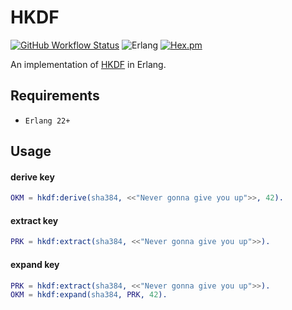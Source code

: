 HKDF
=====
[![GitHub Workflow Status](https://img.shields.io/github/workflow/status/aenglisc/hkdf_erlang/CI?style=for-the-badge)](https://github.com/aenglisc/hkdf_erlang/runs/801486938)
![Erlang](https://img.shields.io/badge/erlang-22+-blue.svg?style=for-the-badge)
[![Hex.pm](https://img.shields.io/hexpm/v/hkdf_erlang.svg?style=for-the-badge)](https://hex.pm/packages/hkdf_erlang)

An implementation of [HKDF](https://tools.ietf.org/html/rfc5869) in Erlang.

Requirements
-----

 - `Erlang 22+`

Usage
-----

#### derive key
```erlang
OKM = hkdf:derive(sha384, <<"Never gonna give you up">>, 42).
```

#### extract key
```erlang
PRK = hkdf:extract(sha384, <<"Never gonna give you up">>).
```

#### expand key
```erlang
PRK = hkdf:extract(sha384, <<"Never gonna give you up">>).
OKM = hkdf:expand(sha384, PRK, 42).
```
